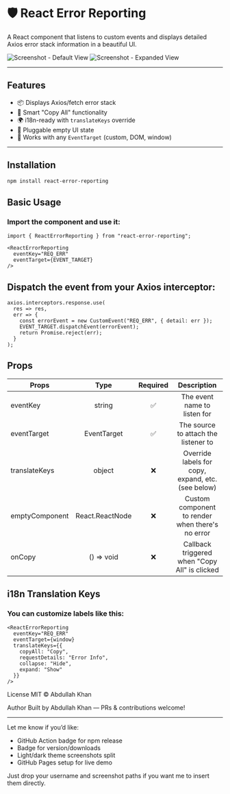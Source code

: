 # 🛡️ React Error Reporting

A React component that listens to custom events and displays detailed Axios error stack information in a beautiful UI.

![Screenshot - Default View](./preview/Screenshot-1.png)
![Screenshot - Expanded View](./preview/Screenshot-2.png)

---

## Features

- 📦 Displays Axios/fetch error stack
- 🧠 Smart "Copy All" functionality
- 🌍 i18n-ready with `translateKeys` override
- 🎨 Pluggable empty UI state
- 🧰 Works with any `EventTarget` (custom, DOM, window)

---

## Installation

```bash 
npm install react-error-reporting
```

## Basic Usage
### Import the component and use it:

```tsx
import { ReactErrorReporting } from "react-error-reporting";

<ReactErrorReporting
  eventKey="REQ_ERR"
  eventTarget={EVENT_TARGET}
/>
```


## Dispatch the event from your Axios interceptor:

```tsx
axios.interceptors.response.use(
  res => res,
  err => {
    const errorEvent = new CustomEvent("REQ_ERR", { detail: err });
    EVENT_TARGET.dispatchEvent(errorEvent);
    return Promise.reject(err);
  }
); 
```

## Props

| Props        | Type           |  Required  | Description |
| ------------- |:-------------:| :------:   | :----------: |
| eventKey      | string        |   ✅       | The event name to listen for |
| eventTarget   | EventTarget   |   ✅       | The source to attach the listener to |
| translateKeys | object        |    ❌      | Override labels for copy, expand, etc. (see below) |
| emptyComponent | React.ReactNode | ❌ | Custom component to render when there's no error |
| onCopy | () => void | ❌ | Callback triggered when "Copy All" is clicked |

## i18n Translation Keys
### You can customize labels like this:

```tsx
<ReactErrorReporting
  eventKey="REQ_ERR"
  eventTarget={window}
  translateKeys={{
    copyAll: "Copy",
    requestDetails: "Error Info",
    collapse: "Hide",
    expand: "Show"
  }}
/>
```

License MIT © Abdullah Khan

Author Built by Abdullah Khan — PRs & contributions welcome!

---

Let me know if you’d like:

- GitHub Action badge for npm release
- Badge for version/downloads
- Light/dark theme screenshots split
- GitHub Pages setup for live demo

Just drop your username and screenshot paths if you want me to insert them directly.